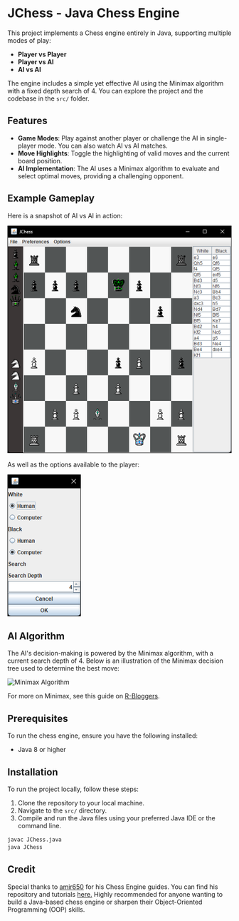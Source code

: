 # JChess - Java Chess Engine

This project implements a Chess engine entirely in Java, supporting multiple modes of play:

- **Player vs Player**
- **Player vs AI**
- **AI vs AI**

The engine includes a simple yet effective AI using the Minimax algorithm with a fixed depth search of 4. You can explore the project and the codebase in the `src/` folder.

## Features

- **Game Modes**: Play against another player or challenge the AI in single-player mode. You can also watch AI vs AI matches.
- **Move Highlights**: Toggle the highlighting of valid moves and the current board position.
- **AI Implementation**: The AI uses a Minimax algorithm to evaluate and select optimal moves, providing a challenging opponent.

## Example Gameplay

Here is a snapshot of AI vs AI in action:

![AI vs AI Game](images/zchessboard.png)


As well as the options available to the player:

![Options](images/optionz.png)

## AI Algorithm

The AI's decision-making is powered by the Minimax algorithm, with a current search depth of 4. Below is an illustration of the Minimax decision tree used to determine the best move:

![Minimax Algorithm](https://www.codertime.org/minimax-chess-engine-programming-r/chess_minimax.png)

For more on Minimax, see this guide on [R-Bloggers](https://www.r-bloggers.com/2022/07/programming-a-simple-minimax-chess-engine-in-r/).

## Prerequisites

To run the chess engine, ensure you have the following installed:
- Java 8 or higher

## Installation

To run the project locally, follow these steps:
1. Clone the repository to your local machine.
2. Navigate to the `src/` directory.
3. Compile and run the Java files using your preferred Java IDE or the command line.

```bash
javac JChess.java
java JChess
```

## Credit
Special thanks to [amir650](https://www.youtube.com/@amir650)  for his Chess Engine guides. You can find his repository and tutorials [here.](https://github.com/amir650/BlackWidow-Chess) Highly recommended for anyone wanting to build a Java-based chess engine or sharpen their Object-Oriented Programming (OOP) skills.
